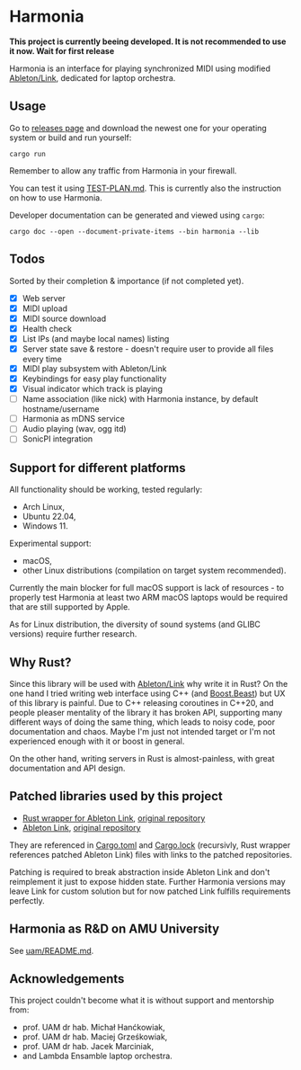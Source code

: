 # Harmonia

__This project is currently beeing developed. It is not recommended to use it now. Wait for first release__

Harmonia is an interface for playing synchronized MIDI using modified [Ableton/Link](https://github.com/Ableton/link), dedicated for laptop orchestra.

## Usage

Go to [releases page](https://github.com/RobertBendun/harmonia/releases) and download the newest one for your operating system or build and run yourself:

```console
cargo run
```

Remember to allow any traffic from Harmonia in your firewall.

You can test it using [TEST-PLAN.md](./TEST-PLAN.md).
This is currently also the instruction on how to use Harmonia.

Developer documentation can be generated and viewed using `cargo`:

```console
cargo doc --open --document-private-items --bin harmonia --lib
```

## Todos

Sorted by their completion & importance (if not completed yet).

- [x] Web server
- [x] MIDI upload
- [x] MIDI source download
- [x] Health check
- [x] List IPs (and maybe local names) listing
- [x] Server state save & restore - doesn't require user to provide all files every time
- [x] MIDI play subsystem with Ableton/Link
- [x] Keybindings for easy play functionality
- [x] Visual indicator which track is playing
- [ ] Name association (like nick) with Harmonia instance, by default hostname/username
- [ ] Harmonia as mDNS service
- [ ] Audio playing (wav, ogg itd)
- [ ] SonicPI integration

## Support for different platforms

All functionality should be working, tested regularly:

* Arch Linux,
* Ubuntu 22.04,
* Windows 11.

Experimental support:

* macOS,
* other Linux distributions (compilation on target system recommended).

Currently the main blocker for full macOS support is lack of resources - to properly test Harmonia at least two ARM macOS laptops would be required that are still supported by Apple.

As for Linux distribution, the diversity of sound systems (and GLIBC versions) require further research.

## Why Rust?

Since this library will be used with [Ableton/Link](https://github.com/Ableton/link) why write it in Rust?
On the one hand I tried writing web interface using C++ (and [Boost.Beast](https://github.com/boostorg/beast)) but UX of this library is painful.
Due to C++ releasing coroutines in C++20, and people pleaser mentality of the library it has broken API, supporting many different ways
of doing the same thing, which leads to noisy code, poor documentation and chaos.
Maybe I'm just not intended target or I'm not experienced enough with it or boost in general.

On the other hand, writing servers in Rust is almost-painless, with great documentation and API design.

## Patched libraries used by this project

- [Rust wrapper for Ableton Link](https://github.com/RobertBendun/rusty_link), [original repository](https://github.com/anzbert/rusty_link)
- [Ableton Link](https://github.com/RobertBendun/link), [original repository](https://github.com/Ableton/link)

They are referenced in [Cargo.toml](Cargo.toml) and [Cargo.lock](Cargo.lock) (recursivly, Rust wrapper references patched Ableton Link) files with links to the patched repositories.

Patching is required to break abstraction inside Ableton Link and don't reimplement it just to expose hidden state.
Further Harmonia versions may leave Link for custom solution but for now patched Link fulfills requirements perfectly.

## Harmonia as R&D on AMU University

See [uam/README.md](uam/README.md).

## Acknowledgements

This project couldn't become what it is without support and mentorship from:

- prof. UAM dr hab. Michał Hanćkowiak,
- prof. UAM dr hab. Maciej Grześkowiak,
- prof. UAM dr hab. Jacek Marciniak,
- and Lambda Ensamble laptop orchestra.

